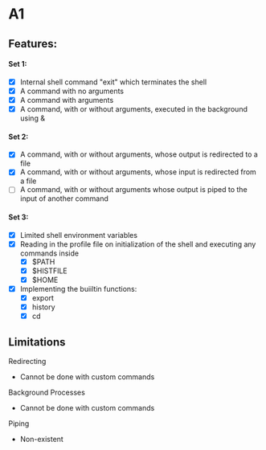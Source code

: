 # A1
## Features:
#### Set 1:
- [x] Internal shell command "exit" which terminates the shell
- [x] A command with no arguments
- [x] A command with arguments
- [x] A command, with or without arguments, executed in the background using &
#### Set 2: 
- [x] A command, with or without arguments, whose output is redirected to a file
- [x] A command, with or without arguments, whose input is redirected from a file
- [ ] A command, with or without arguments whose output is piped to the input of another command
#### Set 3: 
- [x] Limited shell environment variables
- [x] Reading in the profile file on initialization of the shell and executing any commands inside
  - [x] $PATH
  - [x] $HISTFILE
  - [x] $HOME
- [x] Implementing the buiiltin functions:
  - [x] export
  - [x] history
  - [x] cd

## Limitations
Redirecting
- Cannot be done with custom commands

Background Processes
- Cannot be done with custom commands

Piping
- Non-existent